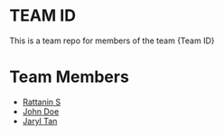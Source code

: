# TEAM ID
This is a team repo for members of the team {Team ID}

# Team Members
* [Rattanin S](members/rattaninS.md)
* [John Doe](members/johnDoe.md)
* [Jaryl Tan](members/jarylTan.md)
